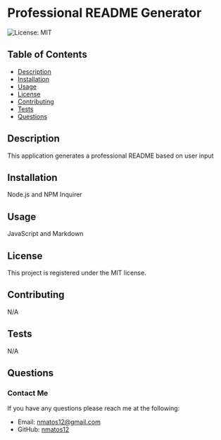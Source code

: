 # Professional README Generator
  
  ![License: MIT](https://img.shields.io/badge/License-MIT-yellow.svg)

  ## Table of Contents
  * [Description](#description)
  * [Installation](#installation)
  * [Usage](#usage)
  * [License](#license)
  * [Contributing](#contributing)
  * [Tests](#tests)
  * [Questions](#questions)
  
  ## Description 
  
  This application generates a professional README based on user input

  ## Installation
  
  Node.js and NPM Inquirer

  ## Usage
  
  JavaScript and Markdown

  ## License
  
  This project is registered under the MIT license.

  ## Contributing
  
  N/A

  ## Tests

  N/A

  ## Questions

  ### Contact Me
  
  If you have any questions please reach me at the following:
  - Email: nmatos12@gmail.com
  - GitHub: [nmatos12](https://github.com/nmatos12)
  
